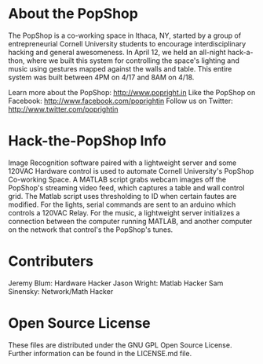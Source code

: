 About the PopShop
=================

The PopShop is a co-working space in Ithaca, NY, started by a group of entrepreneurial Cornell University students to encourage interdisciplinary hacking and general awesomeness.  In April 12, we held an all-night hack-a-thon, where we built this system for controlling the space's lighting and music using gestures mapped against the walls and table.  This entire system was built between 4PM on 4/17 and 8AM on 4/18.

Learn more about the PopShop:	http://www.popright.in
Like the PopShop on Facebook:	http://www.facebook.com/poprightin
Follow us on Twitter:			http://www.twitter.com/poprightin

Hack-the-PopShop Info
=====================

Image Recognition software paired with a lightweight server and some 120VAC Hardware control is used to automate Cornell University's PopShop Co-working Space.  A MATLAB script grabs webcam images off the PopShop's streaming video feed, which captures a table and wall control grid.  The Matlab script uses thresholding to ID when certain fautes are modified.  For the lights, serial commands are sent to an arduino which controls a 120VAC Relay.  For the music, a lightweight server initializes a connection between the computer running MATLAB, and another computer on the network that control's the PopShop's tunes.

Contributers
============

Jeremy Blum:	Hardware Hacker
Jason Wright:	Matlab Hacker
Sam Sinensky:	Network/Math Hacker

Open Source License
===================

These files are distributed under the GNU GPL Open Source License. Further information can be found in the LICENSE.md file.